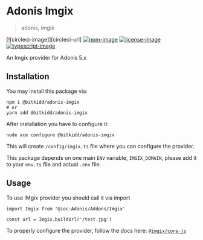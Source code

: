 # Adonis Imgix
> adonis, imgix

[![circleci-image]][circleci-url] [![npm-image]][npm-url] [![license-image]][license-url] [![typescript-image]][typescript-url]

An Imgix provider for Adonis 5.x

## Installation

You may install this package via:
```
npm i @bitkidd/adonis-imgix
# or
yarn add @bitkidd/adonis-imgix
```

After installation you have to configure it:
```
node ace configure @bitkidd/adonis-imgix
```

This will create `/config/imgix.ts` file where you can configure the provider.

This package depends on one main `ENV` variable, `IMGIX_DOMAIN`, please add it to your `env.ts` file and actual `.env` file.

## Usage

To use IMgix provider you should call it via import
```
import Imgix from '@ioc:Adonis/Addons/Imgix'

const url = Imgix.buildUrl('/test.jpg')
```

To properly configure the provider, follow the docs here: [`@imgix/core-js`](https://github.com/imgix/js-core)

[npm-image]: https://img.shields.io/npm/v/Anonymous.svg?style=for-the-badge&logo=npm
[npm-url]: https://npmjs.org/package/Anonymous "npm"

[license-image]: https://img.shields.io/npm/l/Anonymous?color=blueviolet&style=for-the-badge
[license-url]: LICENSE.md "license"

[typescript-image]: https://img.shields.io/badge/Typescript-294E80.svg?style=for-the-badge&logo=typescript
[typescript-url]:  "typescript"
